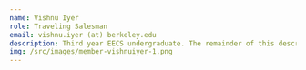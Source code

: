 ```yaml
---
name: Vishnu Iyer
role: Traveling Salesman
email: vishnu.iyer (at) berkeley.edu
description: Third year EECS undergraduate. The remainder of this description is left as an exercise to the reader.
img: /src/images/member-vishnuiyer-1.png
---
```

